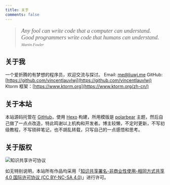 ```yaml
---
title: 关于
comments: false
---
```


<blockquote class="blockquote-center" style="font-family: Georgia, serif; font-size: 18px; font-style: italic;">Any fool can write code that a computer can understand. Good programmers write code that humans can understand.<cite style="font-size: 12px; margin-top: 5px; display: block;">Martin Fowler</cite></blockquote>

## 关于我

一个爱折腾的有梦想的程序员，欢迎交流与探讨。
Email: [me@liuwj.me](mailto:me@liuwj.me)
GitHub: [https://github.com/vincentlauvlwj](https://github.com/vincentlauvlwj)
Ktorm 框架：[https://www.ktorm.org](https://www.ktorm.org/zh-cn/)

## 关于本站

本站源码托管在 [GitHub](https://github.com/vincentlauvlwj/vincent-site-web)，使用 [Hexo](https://hexo.io/) 构建，所用模版是 [polarbear](https://github.com/frostfan/hexo-theme-polarbear) 主题，然后自己做了一点点改造，特此鸣谢以上机构和开发者。博主较懒，不定时更新，不写初级教程，不写琐碎笔记，也不胡乱转载，只写自己的一点感悟和思考。

## 关于版权

<img alt="知识共享许可协议" class="no-fancy-box" style="border-radius: 4px; display: inline;" src="/files/cc-by-nc-sa-88x31.png" />

如无特别说明，本站所有作品均采用「<a rel="license" href="http://creativecommons.org/licenses/by-nc-sa/4.0/">知识共享署名-非商业性使用-相同方式共享 4.0 国际许可协议 (CC BY-NC-SA 4.0)</a>」进行许可。
